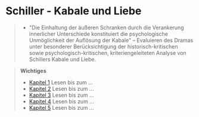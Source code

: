 # Schiller - Kabale und Liebe

> * "Die Einhaltung der äußeren Schranken durch die Verankerung innerlicher Unterschiede konstituiert die psychologische Unmöglichkeit der Auflösung der Kabale" – Evaluieren des Dramas unter besonderer Berücksichtigung der historisch-kritischen sowie psychologisch-kritischen, kriteriengeleiteten Analyse von Schillers Kabale und Liebe.

> **Wichtiges**
> * [Kapitel 1](#) Lesen bis zum ...
> * [Kapitel 2](#) Lesen bis zum ...
> * [Kapitel 3](#) Lesen bis zum ...
> * [Kapitel 4](#) Lesen bis zum ...
> * [Kapitel 5](#) Lesen bis zum ...
